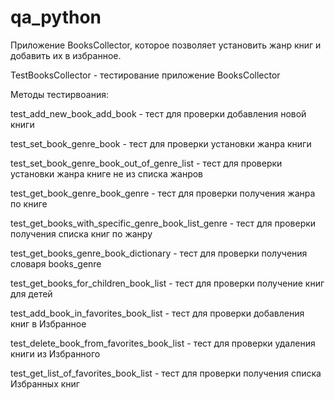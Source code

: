 # qa_python

Приложение BooksCollector, которое позволяет установить жанр книг и добавить их в избранное.

TestBooksCollector - тестирование приложение BooksCollector

Методы тестирвоания:

test_add_new_book_add_book - тест для проверки добавления новой книги

test_set_book_genre_book - тест для проверки установки жанра книги

test_set_book_genre_book_out_of_genre_list - тест для проверки установки жанра книге не из списка жанров

test_get_book_genre_book_genre - тест для проверки получения жанра по книге

test_get_books_with_specific_genre_book_list_genre - тест для проверки получения списка книг по жанру

test_get_books_genre_book_dictionary - тест для проверки получения словаря books_genre

test_get_books_for_children_book_list - тест для проверки получение книг для детей

test_add_book_in_favorites_book_list - тест для проверки добавления книг в Избранное

test_delete_book_from_favorites_book_list - тест для проверки удаления книги из Избранного

test_get_list_of_favorites_book_list - тест для проверки получения списка Избранных книг